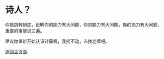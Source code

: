 # 诗人？

你能跳转到这，说明你的能力有大问题，你的能力有大问题，你的能力有大问题，重要的事情说三遍。

建议你重新开始认识计算机，我捞不动，去找老师吧。

[返回主页面](./README.MD)
